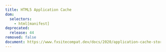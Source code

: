 ```yaml
---
title: HTML5 Application Cache
dom:
  selectors:
    - html[manifest]
deprecated:
  release: 44
removed: false
document: https://www.fxsitecompat.dev/docs/2020/application-cache-storage-has-been-removed/
---
```

